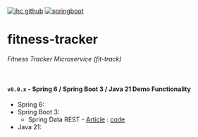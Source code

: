 [![jhc github](https://img.shields.io/badge/GitHub-jrsmth-181717.svg?style=flat&logo=github)](https://github.com/jrsmth)
[![springboot](https://img.shields.io/badge/SpringBoot-6DB33F?style=flat-square&logo=Spring&logoColor=white)](https://start.spring.io)
<!-- Workflow Badge - Team City and/or GitHub Actions -->
# fitness-tracker
*Fitness Tracker Microservice (fit-track)*

<br>

#### `v0.0.x` - Spring 6 / Spring Boot 3 / Java 21 Demo Functionality
* Spring 6:
* Spring Boot 3:
  * Spring Data REST - [Article](https://medium.com/@mertkagan/spring-data-rest-say-goodbye-to-controller-and-service-1acb6c7437f1) : [code](src/main/java/com/jrsmth/cardinal/fittrack/week/model/WeekRepository.java)
* Java 21:
